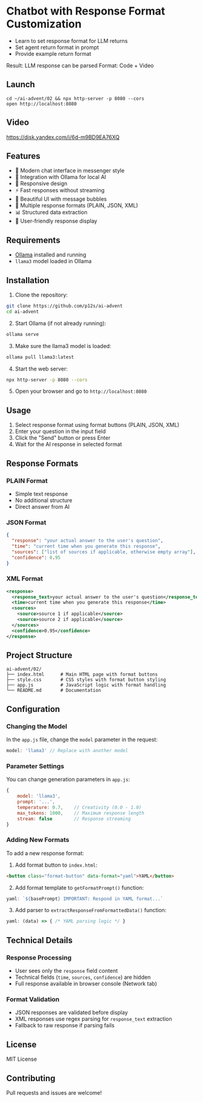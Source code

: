 # Chatbot with Response Format Customization

- Learn to set response format for LLM returns
- Set agent return format in prompt
- Provide example return format

Result: LLM response can be parsed
Format: Code + Video

## Launch
```
cd ~/ai-advent/02 && npx http-server -p 8080 --cors
open http://localhost:8080
```

## Video
https://disk.yandex.com/i/6d-m9BD9EA76XQ

## Features

- 💬 Modern chat interface in messenger style
- 🤖 Integration with Ollama for local AI
- 📱 Responsive design
- ⚡ Fast responses without streaming
- 🎨 Beautiful UI with message bubbles
- 🔄 Multiple response formats (PLAIN, JSON, XML)
- 📊 Structured data extraction
- 🎯 User-friendly response display

## Requirements

- [Ollama](https://ollama.ai/) installed and running
- `llama3` model loaded in Ollama

## Installation

1. Clone the repository:
```bash
git clone https://github.com/p12s/ai-advent
cd ai-advent
```

2. Start Ollama (if not already running):
```bash
ollama serve
```

3. Make sure the llama3 model is loaded:
```bash
ollama pull llama3:latest
```

4. Start the web server:
```bash
npx http-server -p 8080 --cors
```

5. Open your browser and go to `http://localhost:8080`

## Usage

1. Select response format using format buttons (PLAIN, JSON, XML)
2. Enter your question in the input field
3. Click the "Send" button or press Enter
4. Wait for the AI response in selected format

## Response Formats

### PLAIN Format
- Simple text response
- No additional structure
- Direct answer from AI

### JSON Format
```json
{
  "response": "your actual answer to the user's question",
  "time": "current time when you generate this response",
  "sources": ["list of sources if applicable, otherwise empty array"],
  "confidence": 0.95
}
```

### XML Format
```xml
<response>
  <response_text>your actual answer to the user's question</response_text>
  <time>current time when you generate this response</time>
  <sources>
    <source>source 1 if applicable</source>
    <source>source 2 if applicable</source>
  </sources>
  <confidence>0.95</confidence>
</response>
```

## Project Structure

```
ai-advent/02/
├── index.html      # Main HTML page with format buttons
├── style.css       # CSS styles with format button styling
├── app.js          # JavaScript logic with format handling
└── README.md       # Documentation
```

## Configuration

### Changing the Model

In the `app.js` file, change the `model` parameter in the request:

```javascript
model: 'llama3' // Replace with another model
```

### Parameter Settings

You can change generation parameters in `app.js`:

```javascript
{
    model: 'llama3',
    prompt: '...',
    temperature: 0.7,    // Creativity (0.0 - 1.0)
    max_tokens: 1000,    // Maximum response length
    stream: false        // Response streaming
}
```

### Adding New Formats

To add a new response format:

1. Add format button to `index.html`:
```html
<button class="format-button" data-format="yaml">YAML</button>
```

2. Add format template to `getFormatPrompt()` function:
```javascript
yaml: `${basePrompt} IMPORTANT: Respond in YAML format...`
```

3. Add parser to `extractResponseFromFormattedData()` function:
```javascript
yaml: (data) => { /* YAML parsing logic */ }
```

## Technical Details

### Response Processing
- User sees only the `response` field content
- Technical fields (`time`, `sources`, `confidence`) are hidden
- Full response available in browser console (Network tab)

### Format Validation
- JSON responses are validated before display
- XML responses use regex parsing for `response_text` extraction
- Fallback to raw response if parsing fails

## License

MIT License

## Contributing

Pull requests and issues are welcome!

